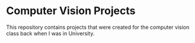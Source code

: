 # Computer Vision Projects
This repository contains projects that were created for the computer vision class back when I was in University.
